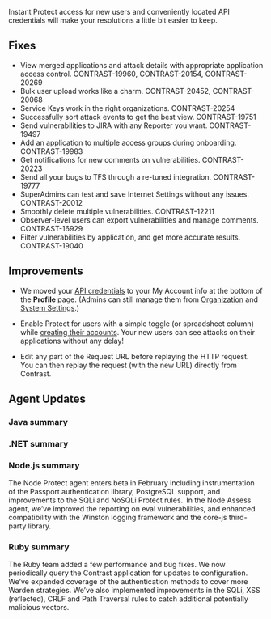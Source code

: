 <!--
title: "Contrast 3.4.8 - January 2018"
description: "Contrast 3.4.8 January 2018"
tags: "3.4.8 January Release Notes"
-->

Instant Protect access for new users and conveniently located API credentials will make your resolutions a little bit easier to keep.  

## Fixes

* View merged applications and attack details with appropriate application access control. CONTRAST-19960, CONTRAST-20154, CONTRAST-20269
* Bulk user upload works like a charm. CONTRAST-20452, CONTRAST-20068
* Service Keys work in the right organizations. CONTRAST-20254
* Successfully sort attack events to get the best view. CONTRAST-19751
* Send vulnerabilities to JIRA with any Reporter you want. CONTRAST-19497
* Add an application to multiple access groups during onboarding. CONTRAST-19983
* Get notifications for new comments on vulnerabilities. CONTRAST-20223
* Send all your bugs to TFS through a re-tuned integration. CONTRAST-19777
* SuperAdmins can test and save Internet Settings without any issues. CONTRAST-20012
* Smoothly delete multiple vulnerabilities. CONTRAST-12211
* Observer-level users can export vulnerabilities and manage comments. CONTRAST-16929
* Filter vulnerabilities by application, and get more accurate results. CONTRAST-19040   

## Improvements 

* We moved your [API credentials](user-account.html#profile) to your My Account info at the bottom of the **Profile** page. (Admins can still manage them from [Organization](admin-orgsettings.html#apikey) and [System Settings](admin-systemsecurity.html#manage-api).) 

* Enable Protect for users with a simple toggle (or spreadsheet column) while [creating their accounts](admin-onboardteam.html#create-user). Your new users can see attacks on their applications without any delay! 

* Edit any part of the Request URL before replaying the HTTP request. You can then replay the request (with the new URL) directly from Contrast.


## Agent Updates

### Java summary 


### .NET summary 


### Node.js summary 

The Node Protect agent enters beta in February including instrumentation of the Passport authentication library, PostgreSQL support, and improvements to the SQLi and NoSQLi Protect rules. In the Node Assess agent, we’ve improved the reporting on eval vulnerabilities, and enhanced compatibility with the Winston logging framework and the core-js third-party library.

### Ruby summary 

The Ruby team added a few performance and bug fixes. We now periodically query the Contrast application for updates to configuration. We’ve expanded coverage of the authentication methods to cover more Warden strategies. We’ve also implemented improvements in the SQLi, XSS (reflected), CRLF and Path Traversal rules to catch additional potentially malicious vectors.




